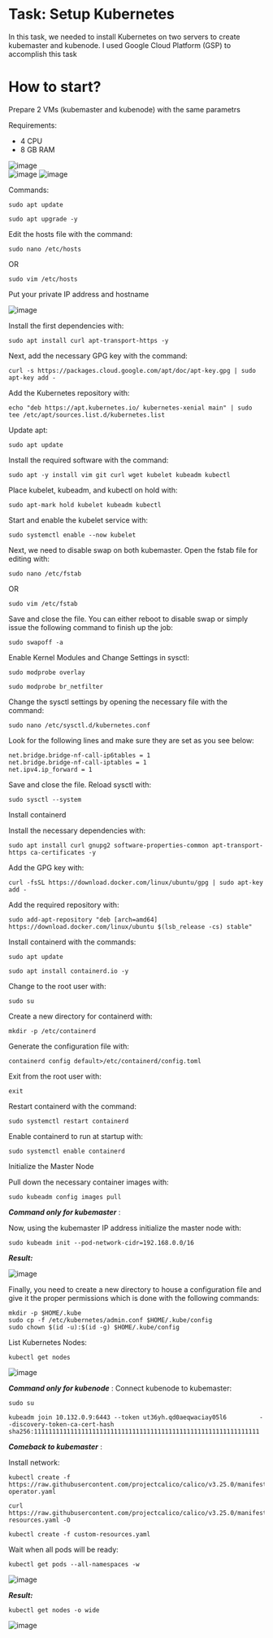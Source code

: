 # Task: Setup Kubernetes
In this task, we needed to install Kubernetes on two servers to create kubemaster and kubenode.  I used Google Cloud Platform (GSP) to accomplish this task

# How to start? 
Prepare 2 VMs (kubemaster and kubenode) with the same parametrs

Requirements:
- 4 CPU
- 8 GB RAM

![image](https://user-images.githubusercontent.com/7732624/215360111-d8f7f882-b5c6-41b1-bf7b-2409ffee0026.png)<br>
![image](https://user-images.githubusercontent.com/7732624/215360094-73327efa-b83d-4224-a78d-248b7f576e4d.png)
![image](https://user-images.githubusercontent.com/7732624/215360168-70f6def4-5c31-427d-a886-55c7e9465941.png)

Commands:
```
sudo apt update
```
```
sudo apt upgrade -y
```
Edit the hosts file with the command:
```
sudo nano /etc/hosts
```
OR
```
sudo vim /etc/hosts
```
Put your private IP address and hostname

![image](https://user-images.githubusercontent.com/7732624/215360379-04b9e543-e234-48f0-9259-421ad851a4c1.png)

Install the first dependencies with:
```
sudo apt install curl apt-transport-https -y
```
Next, add the necessary GPG key with the command:
```
curl -s https://packages.cloud.google.com/apt/doc/apt-key.gpg | sudo apt-key add -
```
Add the Kubernetes repository with:
```
echo "deb https://apt.kubernetes.io/ kubernetes-xenial main" | sudo tee /etc/apt/sources.list.d/kubernetes.list
```
Update apt:
```
sudo apt update
```
Install the required software with the command:
```
sudo apt -y install vim git curl wget kubelet kubeadm kubectl
```
Place kubelet, kubeadm, and kubectl on hold with:
```
sudo apt-mark hold kubelet kubeadm kubectl
```
Start and enable the kubelet service with:
```
sudo systemctl enable --now kubelet
```
Next, we need to disable swap on both kubemaster. Open the fstab file for editing with:
```
sudo nano /etc/fstab
```
OR
```
sudo vim /etc/fstab
```
Save and close the file. You can either reboot to disable swap or simply issue the following command to finish up the job:
```
sudo swapoff -a
```

Enable Kernel Modules and Change Settings in sysctl:
```
sudo modprobe overlay
```
```
sudo modprobe br_netfilter
```
Change the sysctl settings by opening the necessary file with the command:
```
sudo nano /etc/sysctl.d/kubernetes.conf
```
Look for the following lines and make sure they are set as you see below:
```
net.bridge.bridge-nf-call-ip6tables = 1
net.bridge.bridge-nf-call-iptables = 1
net.ipv4.ip_forward = 1
```
Save and close the file. Reload sysctl with:
```
sudo sysctl --system
```
Install containerd

Install the necessary dependencies with:
```
sudo apt install curl gnupg2 software-properties-common apt-transport-https ca-certificates -y
```
Add the GPG key with:
```
curl -fsSL https://download.docker.com/linux/ubuntu/gpg | sudo apt-key add -
```
Add the required repository with:
```
sudo add-apt-repository "deb [arch=amd64] https://download.docker.com/linux/ubuntu $(lsb_release -cs) stable"
```
Install containerd with the commands:
```
sudo apt update
```
```
sudo apt install containerd.io -y
```
Change to the root user with:
```
sudo su
```
Create a new directory for containerd with:
```
mkdir -p /etc/containerd
```
Generate the configuration file with:
```
containerd config default>/etc/containerd/config.toml
```
Exit from the root user with:
```
exit
```
Restart containerd with the command:
```
sudo systemctl restart containerd
```
Enable containerd to run at startup with:
```
sudo systemctl enable containerd
```
Initialize the Master Node

Pull down the necessary container images with:
```
sudo kubeadm config images pull
```
<i><b>Command only for kubemaster</b></i> :

Now, using the kubemaster IP address initialize the master node with:
```
sudo kubeadm init --pod-network-cidr=192.168.0.0/16
```
<i><b>Result:</b></i>

![image](https://user-images.githubusercontent.com/7732624/215360783-e35566b5-1bf3-4f32-a45a-6aee44358396.png)

Finally, you need to create a new directory to house a configuration file and give it the proper permissions which is done with the following commands:
```
mkdir -p $HOME/.kube
sudo cp -f /etc/kubernetes/admin.conf $HOME/.kube/config
sudo chown $(id -u):$(id -g) $HOME/.kube/config
```
List Kubernetes Nodes:
```
kubectl get nodes
```
![image](https://user-images.githubusercontent.com/7732624/215360636-5dddc38c-d933-4d79-9205-ae3dc1d64478.png)

<i><b>Command only for kubenode</b></i> :
Connect kubenode to kubemaster:
```
sudo su
```
```
kubeadm join 10.132.0.9:6443 --token ut36yh.qd0aeqwaciay05l6         --discovery-token-ca-cert-hash sha256:11111111111111111111111111111111111111111111111111111111111111
```

<i><b>Comeback to kubemaster</b></i> :

Install network:
```
kubectl create -f https://raw.githubusercontent.com/projectcalico/calico/v3.25.0/manifests/tigera-operator.yaml
```
```
curl https://raw.githubusercontent.com/projectcalico/calico/v3.25.0/manifests/custom-resources.yaml -O
```
```
kubectl create -f custom-resources.yaml
```
Wait when all pods will be ready:
```
kubectl get pods --all-namespaces -w
```
![image](https://user-images.githubusercontent.com/7732624/215360677-c50d06e8-355f-449e-9fb8-b5cc909be9d7.png)

<i><b>Result:</b></i>
```
kubectl get nodes -o wide
```
![image](https://user-images.githubusercontent.com/7732624/215360703-1f64cfb5-730c-4c0f-8036-3d278b62cccc.png)
